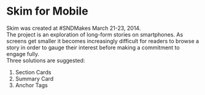 <html>
<head>
<title>Skim for Mobile</title>
<meta name="viewport" content="initial-scale=1.0, maximum-scale=1.0, user-scalable=no" /> <script>if ($(window).width() < 600) { $('meta[name=viewport]').attr('content','initial-scale=0.54, maximum-scale=0.54, user-scalable=no'); }</script>
<link rel="stylesheet" href="/css/promo.css">
<script src="//ajax.googleapis.com/ajax/libs/jquery/1.9.1/jquery.min.js"></script>
	<script>window.jQuery || document.write(unescape('%3Cscript src="http://jquery.com/jquery-wp-content/themes/jquery/js/jquery-1.9.1.min.js"%3E%3C/script%3E'))</script>
	<script src="http://jquery.com/jquery-wp-content/themes/jquery/js/plugins.js"></script>
	<script src="http://jquery.com/jquery-wp-content/themes/jquery/js/main.js"></script>
</head>
<body>
<h1>Skim for Mobile</h1>
<div>Skim was created at #SNDMakes March 21-23, 2014.</div>
<div>The project is an exploration of long-form stories on smartphones. As screens get smaller it becomes increasingly difficult for readers to browse a story in order to gauge their interest before making a commitment to engage fully.
<div>Three solutions are suggested:</div>
<div> <ol><li>Section Cards</li>
<li>Summary Card</li>
<li>Anchor Tags</li>
</ol>
</body>
</html>
